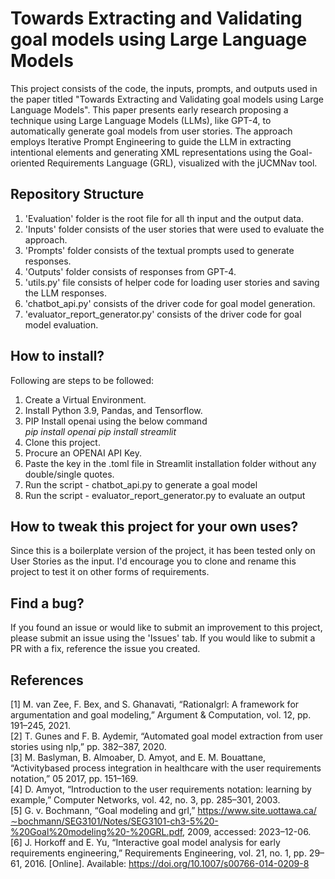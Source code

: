 # Towards Extracting and Validating goal models using Large Language Models

This project consists of the code, the inputs, prompts, and outputs used in the paper titled "Towards Extracting and Validating goal models using Large Language Models". 
This paper presents early research proposing a technique using Large Language Models (LLMs), like GPT-4, to automatically generate goal models from user stories. The approach
employs Iterative Prompt Engineering to guide the LLM in extracting intentional elements and generating XML representations using the Goal-oriented Requirements Language (GRL), visualized with the jUCMNav tool.

## Repository Structure
1. 'Evaluation' folder is the root file for all th input and the output data. 
2. 'Inputs' folder consists of the user stories that were used to evaluate the approach.
3. 'Prompts' folder consists of the textual prompts used to generate responses.
4. 'Outputs' folder consists of responses from GPT-4.
5. 'utils.py' file consists of helper code for loading user stories and saving the LLM responses.
7. 'chatbot_api.py' consists of the driver code for goal model generation.
8. 'evaluator_report_generator.py' consists of the driver code for goal model evaluation.

## How to install?
Following are steps to be followed:
1. Create a Virtual Environment.
2. Install Python 3.9, Pandas, and Tensorflow.
3. PIP Install openai using the below command  <br />
   *pip install openai*
   *pip install streamlit*
5. Clone this project.
6. Procure an OPENAI API Key.
7. Paste the key in the .toml file in Streamlit installation folder without any double/single quotes.
8. Run the script - chatbot_api.py to generate a goal model
9. Run the script - evaluator_report_generator.py to evaluate an output

## How to tweak this project for your own uses?
Since this is a boilerplate version of the project, it has been tested only on User Stories as the input. I'd encourage you to clone and rename this project to test it on other forms of requirements.

## Find a bug?
If you found an issue or would like to submit an improvement to this project, please submit an issue using the 'Issues' tab. If you would like to submit a PR with a fix, reference the issue you created. 

## References
[1] M. van Zee, F. Bex, and S. Ghanavati, “Rationalgrl: A framework for argumentation and goal modeling,” Argument & Computation, vol. 12,
pp. 191–245, 2021. </br>
[2] T. Gunes and F. B. Aydemir, “Automated goal model extraction from user stories using nlp,” pp. 382–387, 2020. </br>
[3] M. Baslyman, B. Almoaber, D. Amyot, and E. M. Bouattane, “Activitybased process integration in healthcare with the user requirements
notation,” 05 2017, pp. 151–169. </br>
[4] D. Amyot, “Introduction to the user requirements notation: learning by example,” Computer Networks, vol. 42, no. 3, pp. 285–301, 2003. </br>
[5] G. v. Bochmann, “Goal modeling and grl,” https://www.site.uottawa.ca/∼bochmann/SEG3101/Notes/SEG3101-ch3-5%20-%20Goal%20modeling%20-%20GRL.pdf, 2009, accessed: 2023–12-06. </br>
[6] J. Horkoff and E. Yu, “Interactive goal model analysis for early requirements engineering,” Requirements Engineering, vol. 21, no. 1, pp. 29–61, 2016. [Online]. Available: https://doi.org/10.1007/s00766-014-0209-8
